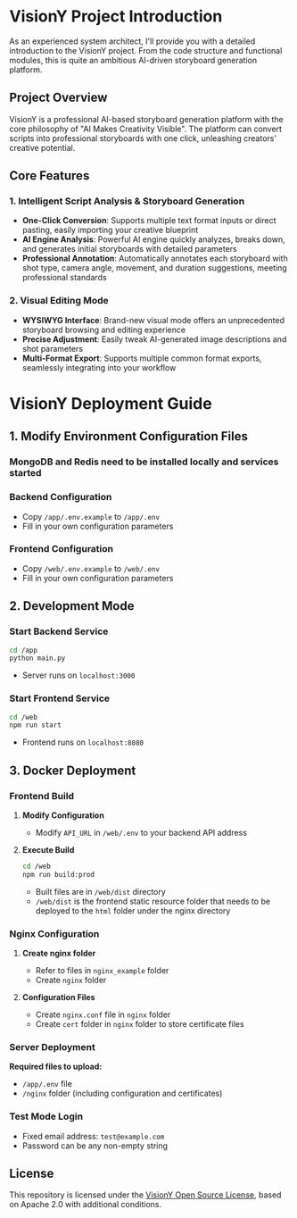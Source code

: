 # VisionY Project Introduction

As an experienced system architect, I'll provide you with a detailed introduction to the VisionY project. From the code structure and functional modules, this is quite an ambitious AI-driven storyboard generation platform.

## Project Overview

VisionY is a professional AI-based storyboard generation platform with the core philosophy of "AI Makes Creativity Visible". The platform can convert scripts into professional storyboards with one click, unleashing creators' creative potential.

## Core Features

### 1. Intelligent Script Analysis & Storyboard Generation
- **One-Click Conversion**: Supports multiple text format inputs or direct pasting, easily importing your creative blueprint
- **AI Engine Analysis**: Powerful AI engine quickly analyzes, breaks down, and generates initial storyboards with detailed parameters
- **Professional Annotation**: Automatically annotates each storyboard with shot type, camera angle, movement, and duration suggestions, meeting professional standards

### 2. Visual Editing Mode
- **WYSIWYG Interface**: Brand-new visual mode offers an unprecedented storyboard browsing and editing experience
- **Precise Adjustment**: Easily tweak AI-generated image descriptions and shot parameters
- **Multi-Format Export**: Supports multiple common format exports, seamlessly integrating into your workflow
        

# VisionY Deployment Guide

## 1. Modify Environment Configuration Files
### MongoDB and Redis need to be installed locally and services started
        
### Backend Configuration
- Copy `/app/.env.example` to `/app/.env`
- Fill in your own configuration parameters

### Frontend Configuration
- Copy `/web/.env.example` to `/web/.env`
- Fill in your own configuration parameters

## 2. Development Mode

### Start Backend Service
```bash
cd /app
python main.py
```
- Server runs on `localhost:3000`

### Start Frontend Service
```bash
cd /web
npm run start
```
- Frontend runs on `localhost:8080`

## 3. Docker Deployment

### Frontend Build
1. **Modify Configuration**
   - Modify `API_URL` in `/web/.env` to your backend API address

2. **Execute Build**
   ```bash
   cd /web
   npm run build:prod
   ```
   - Built files are in `/web/dist` directory     
   - `/web/dist` is the frontend static resource folder that needs to be deployed to the `html` folder under the nginx directory

### Nginx Configuration
1. **Create nginx folder**
   - Refer to files in `nginx_example` folder
   - Create `nginx` folder

2. **Configuration Files**
   - Create `nginx.conf` file in `nginx` folder
   - Create `cert` folder in `nginx` folder to store certificate files

### Server Deployment
**Required files to upload:**
- `/app/.env` file
- `/nginx` folder (including configuration and certificates)

### Test Mode Login
- Fixed email address: `test@example.com`
- Password can be any non-empty string

## License

This repository is licensed under the [VisionY Open Source License](LICENSE), based on Apache 2.0 with additional conditions.